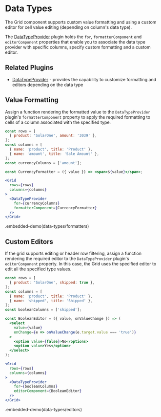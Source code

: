 # Data Types

The Grid component supports custom value formatting and using a custom editor for cell value editing (depending on column's data type).

The [DataTypeProvider](../reference/data-type-provider.md) plugin holds the `for`, `formatterComponent` and `editorComponent` properties that enable you to associate the data type provider with specific columns, specify custom formatting and a custom editor.

## Related Plugins

- [DataTypeProvider](../reference/data-type-provider.md) - provides the capability to customize formatting and editors depending on the data type

## Value Formatting

Assign a function rendering the formatted value to the `DataTypeProvider` plugin's `formatterComponent` property to apply the required formatting to cells of a column associated with the specified type.

```jsx
const rows = [
  { product: 'SolarOne', amount: '3039' },
];
const columns = [
  { name: 'product', title: 'Product' },
  { name: 'amount', title: 'Sale Amount' },
];
const currencyColumns = ['amount'];

const CurrencyFormatter = ({ value }) => <span>${value}</span>;

<Grid
  rows={rows}
  columns={columns}
>
  <DataTypeProvider
    for={currencyColumns}
    formatterComponent={CurrencyFormatter}
  />
</Grid>
```

.embedded-demo(data-types/formatters)

## Custom Editors

If the grid supports editing or header row filtering, assign a function rendering the required editor to the `DataTypeProvider` plugin's `editorComponent` property. In this case, the Grid uses the specified editor to edit all the specified type values.

```jsx
const rows = [
  { product: 'SolarOne', shipped: true },
];
const columns = [
  { name: 'product', title: 'Product' },
  { name: 'shipped', title: 'Shipped' },
];
const booleanColumns = ['shipped'];

const BooleanEditor = ({ value, onValueChange }) => (
  <select
    value={value}
    onChange={e => onValueChange(e.target.value === 'true')}
  >
    <option value={false}>No</options>
    <option value>Yes</option>
  </select>
);

<Grid
  rows={rows}
  columns={columns}
>
  <DataTypeProvider
    for={booleanColumns}
    editorComponent={BooleanEditor}
  />
</Grid>
```

.embedded-demo(data-types/editors)
